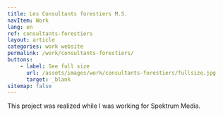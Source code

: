 ```yaml
---
title: Les Consultants forestiers M.S.
navItem: Work
lang: en
ref: consultants-forestiers
layout: article
categories: work website
permalink: /work/consultants-forestiers/
buttons:
    - label: See full size
      url: /assets/images/work/consultants-forestiers/fullsize.jpg
      target: _blank
sitemap: false
---
```


This project was realized while I was working for Spektrum Media.
